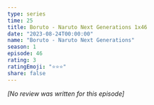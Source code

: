 ```yaml
---
type: series
time: 25
title: Boruto - Naruto Next Generations 1x46
date: "2023-08-24T00:00:00"
name: "Boruto - Naruto Next Generations"
season: 1
episode: 46
rating: 3
ratingEmoji: "⭐️⭐️⭐️"
share: false
---
```


_[No review was written for this episode]_
